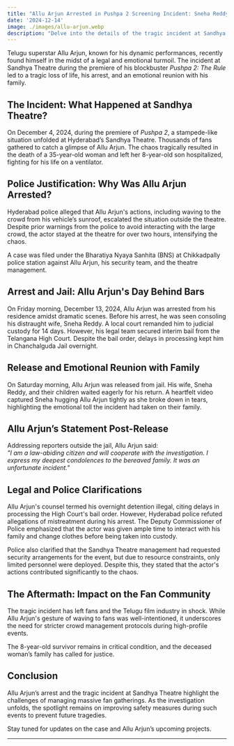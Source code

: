 ```yaml
---
title: "Allu Arjun Arrested in Pushpa 2 Screening Incident: Sneha Reddy's Emotional Welcome After His Release"
date: '2024-12-14'
image: ./images/allu-arjun.webp
description: "Delve into the details of the tragic incident at Sandhya Theatre during the Pushpa 2 screening that led to Allu Arjun's arrest. Explore the events, emotional family moments, police clarifications, and the aftermath, including the impact on fans and the film industry."
---
```


Telugu superstar Allu Arjun, known for his dynamic performances, recently found himself in the midst of a legal and emotional turmoil. The incident at Sandhya Theatre during the premiere of his blockbuster *Pushpa 2: The Rule* led to a tragic loss of life, his arrest, and an emotional reunion with his family.

## The Incident: What Happened at Sandhya Theatre?  
On December 4, 2024, during the premiere of *Pushpa 2*, a stampede-like situation unfolded at Hyderabad’s Sandhya Theatre. Thousands of fans gathered to catch a glimpse of Allu Arjun. The chaos tragically resulted in the death of a 35-year-old woman and left her 8-year-old son hospitalized, fighting for his life on a ventilator.

## Police Justification: Why Was Allu Arjun Arrested?  
Hyderabad police alleged that Allu Arjun's actions, including waving to the crowd from his vehicle’s sunroof, escalated the situation outside the theatre. Despite prior warnings from the police to avoid interacting with the large crowd, the actor stayed at the theatre for over two hours, intensifying the chaos. 

A case was filed under the Bharatiya Nyaya Sanhita (BNS) at Chikkadpally police station against Allu Arjun, his security team, and the theatre management.

## Arrest and Jail: Allu Arjun's Day Behind Bars  
On Friday morning, December 13, 2024, Allu Arjun was arrested from his residence amidst dramatic scenes. Before his arrest, he was seen consoling his distraught wife, Sneha Reddy. A local court remanded him to judicial custody for 14 days. However, his legal team secured interim bail from the Telangana High Court. Despite the bail order, delays in processing kept him in Chanchalguda Jail overnight. 

## Release and Emotional Reunion with Family  
On Saturday morning, Allu Arjun was released from jail. His wife, Sneha Reddy, and their children waited eagerly for his return. A heartfelt video captured Sneha hugging Allu Arjun tightly as she broke down in tears, highlighting the emotional toll the incident had taken on their family. 

## Allu Arjun’s Statement Post-Release  
Addressing reporters outside the jail, Allu Arjun said:  
*"I am a law-abiding citizen and will cooperate with the investigation. I express my deepest condolences to the bereaved family. It was an unfortunate incident."*

## Legal and Police Clarifications  
Allu Arjun's counsel termed his overnight detention illegal, citing delays in processing the High Court's bail order. However, Hyderabad police refuted allegations of mistreatment during his arrest. The Deputy Commissioner of Police emphasized that the actor was given ample time to interact with his family and change clothes before being taken into custody. 

Police also clarified that the Sandhya Theatre management had requested security arrangements for the event, but due to resource constraints, only limited personnel were deployed. Despite this, they stated that the actor's actions contributed significantly to the chaos.

## The Aftermath: Impact on the Fan Community  
The tragic incident has left fans and the Telugu film industry in shock. While Allu Arjun's gesture of waving to fans was well-intentioned, it underscores the need for stricter crowd management protocols during high-profile events. 

The 8-year-old survivor remains in critical condition, and the deceased woman’s family has called for justice.

## Conclusion  
Allu Arjun’s arrest and the tragic incident at Sandhya Theatre highlight the challenges of managing massive fan gatherings. As the investigation unfolds, the spotlight remains on improving safety measures during such events to prevent future tragedies. 

Stay tuned for updates on the case and Allu Arjun’s upcoming projects.

---